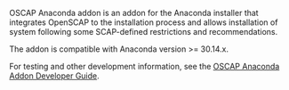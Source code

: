 OSCAP Anaconda addon is an addon for the Anaconda installer that integrates
OpenSCAP to the installation process and allows installation of system following
some SCAP-defined restrictions and recommendations.

The addon is compatible with Anaconda version >= 30.14.x.

For testing and other development information, see the [OSCAP Anaconda Addon Developer Guide](https://github.com/OpenSCAP/oscap-anaconda-addon/blob/master/docs/manual/developer_guide.adoc).
